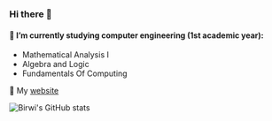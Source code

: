### Hi there 👋
#### 🌱 I’m currently studying computer engineering (1st academic year):
- Mathematical Analysis I
- Algebra and Logic
- Fundamentals Of Computing


🔗 My [website](https://birwi.github.io)

![Birwi's GitHub stats](https://github-readme-stats.vercel.app/api?username=Birwi&show_icons=true&theme=transparent)

<!--
**Birwi/Birwi** is a ✨ _special_ ✨ repository because its `README.md` (this file) appears on your GitHub profile.

- 👯 I’m looking to collaborate on ...
- 🤔 I’m looking for help with ...
- 💬 Ask me about ...
- 📫 How to reach me: ...
- 😄 Pronouns: ...
- ⚡ Fun fact: ...
-->

